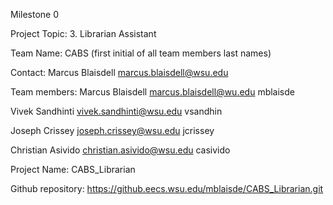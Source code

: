 Milestone 0

Project Topic: 
3. Librarian Assistant

Team Name:
CABS (first initial of all team members last names)

Contact:
Marcus Blaisdell
marcus.blaisdell@wsu.edu

Team members:
Marcus Blaisdell
marcus.blaisdell@wu.edu
mblaisde

Vivek Sandhinti
vivek.sandhinti@wsu.edu
vsandhin

Joseph Crissey
joseph.crissey@wsu.edu
jcrissey

Christian Asivido
christian.asivido@wsu.edu
casivido

Project Name:
CABS_Librarian

Github repository:
https://github.eecs.wsu.edu/mblaisde/CABS_Librarian.git

